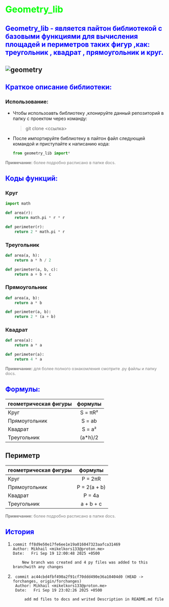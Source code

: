 # <span style="color: #00FF00;">Geometry_lib</span>

## <span style="color: #0000FF;">Geometry_lib - является пайтон библиотекой с базовыми функциями для вычисления площадей и периметров таких фигур ,как: треугольник , квадрат , прямоугольник и круг.</span>

![geometry](https://encrypted-tbn0.gstatic.com/images?q=tbn:ANd9GcRYG0RgfUb_2QjwlBOmik9nERItKh5VLKRMpw&s)
---

## <span style="color: #0000FF;">Краткое описание библиотеки:</span>
### Использование:

- Чтобы использоавть библиотеку ,клонируйте данный репозиторий в папку с проектом через команду:

    >git clone <ссылка>

- После импортируйте библиотеку в пайтон файл следующей командой и приступайте к написанию кода:
    ```python
    from geometry_lib import*
    ```
<p style="color: gray; font-size: 90%;">
<b>Примечание:</b> более подробно расписано в папке docs.
</p>

## <span style="color: #0000FF;">Коды функций:</span>
### Круг
```python
import math

def area(r):
    return math.pi * r * r

def perimeter(r):
    return 2 * math.pi * r
```
### Треугольник
```python
def area(a, h): 
    return a * h / 2

def perimeter(a, b, c): 
    return a + b + c 
```
### Прямоугольник
```python
def area(a, b):
    return a * b

def perimeter(a, b):
    return 2 * (a + b)
```
### Квадрат
```python
def area(a):
    return a * a

def perimeter(a):
    return 4 * a
```

<p style="color: gray; font-size: 90%;">
<b>Примечание:</b> для более полного ознакомления смотрите .py файлы и папку docs.
</p>

## <span style="color: #0000FF;">Формулы:</span>
| геометрическая фигуры| формулы |
|:-------------|:-----------:|
|   Круг       | S = πR²     |
| Прямоугольник| S = ab      |
|  Квадрат     |  S = a²     |
| Треугольник  | (a*h)/2     |
## Периметр
| геометрическая фигуры| формулы |
|:-------------|:-----------:|
|   Круг       | P = 2πR     |
| Прямоугольник| P = 2(a + b)|
|  Квадрат     |  P = 4a     |
| Треугольник  | a + b + c   |
<p style="color: gray; font-size: 90%;">
<b>Примечание:</b> более подробно расписано в папке docs.
</p>

## <span style="color: #0000FF;">История</span>

1)  ```
    commit ff8d9e50e17fe6ee1e19a016047323aafca31469
    Author: Mikhail <mikelkors133@proton.me>
    Date:   Fri Sep 19 12:00:48 2025 +0500

        New branch was created and 4 py files was added to this branchwith any changes
    ```

2) ```
    commit ac44cbd4fbf490a2f91cf70ddd490e36a10404d0 (HEAD -> forchanges, origin/forchanges)
    Author: Mikhail <mikelkors133@proton.me>
    Date:   Fri Sep 19 23:02:26 2025 +0500

        add md files to docs and writed Description in README.md file
    ```